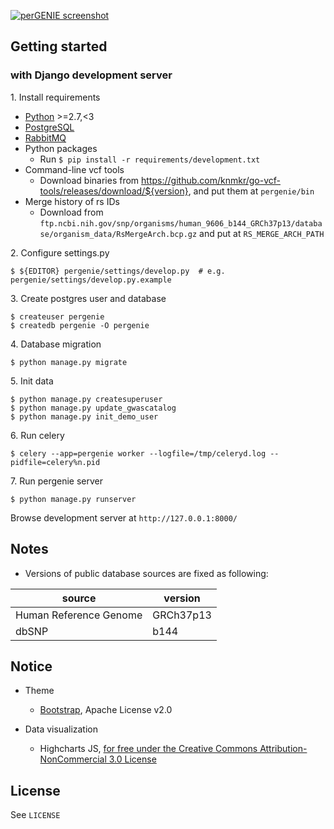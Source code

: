 [![perGENIE screenshot](http://knmkr.info/img/portfolio/pergenie.png)](http://pergenie.org/)

## Getting started

### with Django development server

1\. Install requirements

- [Python](https://www.python.org/) >=2.7,<3
- [PostgreSQL](http://www.postgresql.org/)
- [RabbitMQ](https://www.rabbitmq.com/)
- Python packages
  - Run `$ pip install -r requirements/development.txt`
- Command-line vcf tools
  - Download binaries from https://github.com/knmkr/go-vcf-tools/releases/download/${version}, and put them at `pergenie/bin`
- Merge history of rs IDs
  - Download from `ftp.ncbi.nih.gov/snp/organisms/human_9606_b144_GRCh37p13/database/organism_data/RsMergeArch.bcp.gz` and put at `RS_MERGE_ARCH_PATH`

2\. Configure settings.py

```
$ ${EDITOR} pergenie/settings/develop.py  # e.g. pergenie/settings/develop.py.example
```

3\. Create postgres user and database

```
$ createuser pergenie
$ createdb pergenie -O pergenie
```

4\. Database migration

```
$ python manage.py migrate
```

5\. Init data

```
$ python manage.py createsuperuser
$ python manage.py update_gwascatalog
$ python manage.py init_demo_user
```

6\. Run celery

```
$ celery --app=pergenie worker --logfile=/tmp/celeryd.log --pidfile=celery%n.pid
```

7\. Run pergenie server

```
$ python manage.py runserver
```

Browse development server at `http://127.0.0.1:8000/`


## Notes

- Versions of public database sources are fixed as following:

| source                 | version          |
|------------------------|------------------|
| Human Reference Genome | GRCh37p13        |
| dbSNP                  | b144             |


## Notice

* Theme

  * [Bootstrap](//getbootstrap.com/), Apache License v2.0

* Data visualization

  * Highcharts JS, [for free under the Creative Commons Attribution-NonCommercial 3.0 License](//shop.highsoft.com/highcharts.html)


## License

See `LICENSE`
